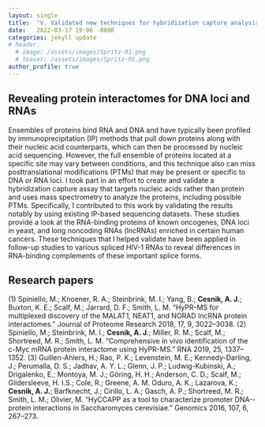 ```yaml
---
layout: single
title:  "V. Validated new techniques for hybridization capture analysis of RNA- and DNA-binding proteins"
date:   2022-03-17 19:06 -0800
categories: jekyll update
# header:
  # image: /assets/images/Spritz-01.png
  # teaser: /assets/images/Spritz-01.png
author_profile: true
---
```


## Revealing protein interactomes for DNA loci and RNAs
Ensembles of proteins bind RNA and DNA and have typically been profiled by immunoprecipitation (IP) methods that pull down proteins along with their nucleic acid counterparts, which can then be processed by nucleic acid sequencing. However, the full ensemble of proteins located at a specific site may vary between conditions, and this technique also can miss posttranslational modifications (PTMs) that may be present or specific to DNA or RNA loci. I took part in an effort to create and validate a hybridization capture assay that targets nucleic acids rather than protein and uses mass spectrometry to analyze the proteins, including possible PTMs. Specifically, I contributed to this work by validating the results notably by using existing IP-based sequencing datasets. These studies provide a look at the RNA-binding proteins of known oncogenes, DNA loci in yeast, and long noncoding RNAs (lncRNAs) enriched in certain human cancers. These techniques that I helped validate have been applied in follow-up studies to various spliced HIV-1 RNAs to reveal differences in RNA-binding complements of these important splice forms.

## Research papers
(1) Spiniello, M.; Knoener, R. A.; Steinbrink, M. I.; Yang, B.; **Cesnik, A. J.**; Buxton, K. E.; Scalf, M.; Jarrard, D. F.; Smith, L. M. “HyPR­-MS for multiplexed discovery of the MALAT1, NEAT1, and NORAD lncRNA protein interactomes.” Journal of Proteome Research 2018, 17, 9, 3022–3038.
(2) Spiniello, M.; Steinbrink, M. I.; **Cesnik, A. J.**; Miller, R. M.; Scalf, M.; Shortreed, M. R.; Smith, L. M. “Comprehensive in vivo identification of the c­-Myc mRNA protein interactome using HyPR­-MS.” RNA 2019, 25, 1337–1352.
(3) Guillen-­Ahlers, H.; Rao, P. K.; Levenstein, M. E.; Kennedy-­Darling, J.; Perumalla, D. S.; Jadhav, A. Y. L.; Glenn, J. P.; Ludwig-­Kubinski, A.; Drigalenko, E.; Montoya, M. J.; Göring, H. H.; Anderson, C. D.; Scalf, M.; Gildersleeve, H. I.S.; Cole, R.; Greene, A. M. Oduro, A. K.; Lazarova, K.; **Cesnik, A. J.**; Barfknecht, J.; Cirillo, L. A.; Gasch, A. P.; Shortreed, M. R.; Smith, L. M.; Olivier, M. “HyCCAPP as a tool to characterize promoter DNA-­protein interactions in Saccharomyces cerevisiae.” Genomics 2016, 107, 6, 267–273.